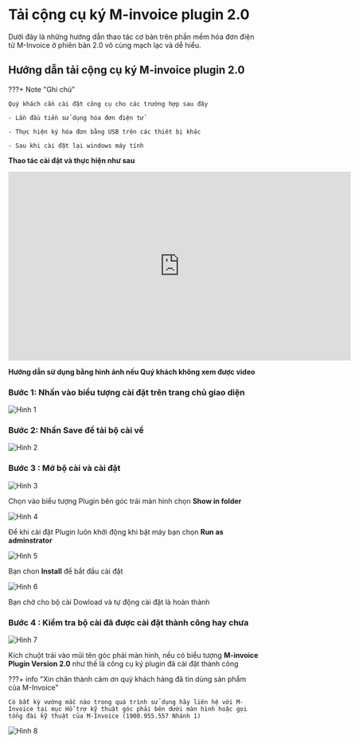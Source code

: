 # **Tải cộng cụ ký M-invoice plugin 2.0**

Dưới đây là những hướng dẫn thao tác cơ bản trên phần mềm hóa đơn điện tử M-Invoice ở phiên bản 2.0 vô cùng mạch lạc và dễ hiểu.

## **Hướng dẫn tải cộng cụ ký M-invoice plugin 2.0**

???+ Note "Ghi chú"

    Quý khách cần cài đặt công cụ cho các trường hợp sau đây

    - Lần đầu tiền sử dụng hóa đơn điện tử

    - Thực hiện ký hóa đơn bằng USB trên các thiêt bị khác

    - Sau khi cài đặt lại windows máy tính

**Thao tác cài đặt và thực hiện như sau**

<iframe style="width: 43rem; height: 380px" src="https://www.youtube.com/embed/F6DglkasLP0?si=HyRlvORlPPJXWSJA" title="YouTube video player" frameborder="0" allow="accelerometer; autoplay; clipboard-write; encrypted-media; gyroscope; picture-in-picture; web-share" referrerpolicy="strict-origin-when-cross-origin" allowfullscreen></iframe>

**Hướng dẫn sử dụng bằng hình ảnh nếu Quý khách không xem được video**

### Bước 1: Nhấn vào biểu tượng cài đặt trên trang chủ giao diện

![Hình 1](../assets/images/invoice2/2.0_plugin_1.png)

### Bước 2: Nhấn Save để tải bộ cài về

![Hình 2](../assets/images/invoice2/2.0_plugin_2.png)

### Bước 3 : Mở bộ cài và cài đặt

![Hình 3](../assets/images/invoice2/2.0_plugin_3.png)

Chọn vào biểu tượng Plugin bên góc trái màn hình chọn **Show in folder**

![Hình 4](../assets/images/invoice2/2.0_plugin_4.png)

Để khi cài đặt Plugin luôn khởi động khi bật máy bạn chọn **Run as adminstrator**

![Hình 5](../assets/images/invoice2/2.0_plugin_5.png)

Bạn chon **Install** để bắt đầu cài đặt

![Hình 6](../assets/images/invoice2/2.0_plugin_6.png)

Bạn chờ cho bộ cài Dowload và tự động cài đặt là hoàn thành

### Bước 4 : Kiểm tra bộ cài đã được cài đặt thành công hay chưa

![Hình 7](../assets/images/invoice2/2.0_plugin_7.png)

Kích chuột trái vào mũi tên góc phải màn hình, nếu có biểu tượng **M-invoice Plugin Version 2.0** như thế là công cụ ký plugin đã cài đặt thành công

???+ info "Xin chân thành cảm ơn quý khách hàng đã tin dùng sản phẩm của M-Invoice"

    Có bất kỳ vướng mắc nào trong quá trình sử dụng hãy liên hệ với M-Invoice tại mục Hỗ trợ kỹ thuật góc phải bên dưới màn hình hoặc gọi tổng đài kỹ thuật của M-Invoice (1900.955.557 Nhánh 1)

![Hình 8](../assets/images/invoice2/hotro.png)
